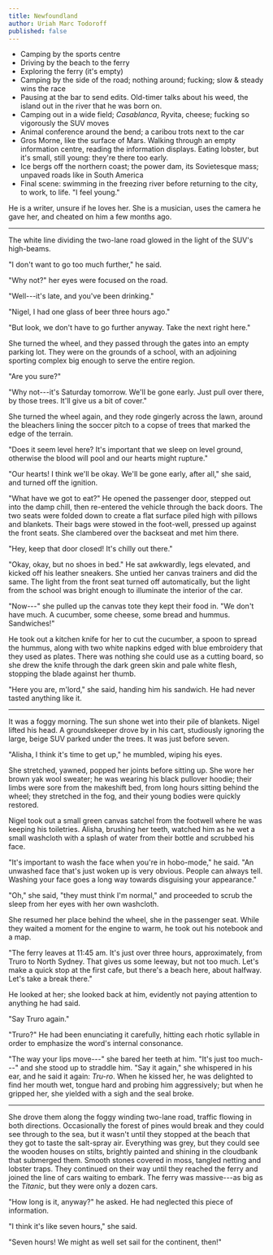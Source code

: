 ```yaml
---
title: Newfoundland
author: Uriah Marc Todoroff
published: false
---
```


* Camping by the sports centre
* Driving by the beach to the ferry
* Exploring the ferry (it's empty)
* Camping by the side of the road; nothing around; fucking; slow \& steady wins the race
* Pausing at the bar to send edits. Old-timer talks about his weed, the island out in the river that he was born on.
* Camping out in a wide field; *Casablanca*, Ryvita, cheese; fucking so vigorously the SUV moves
* Animal conference around the bend; a caribou trots next to the car
* Gros Morne, like the surface of Mars. Walking through an empty information centre, reading the information displays. Eating lobster, but it's small, still young: they're there too early.
* Ice bergs off the northern coast; the power dam, its Sovietesque mass; unpaved roads like in South America
* Final scene: swimming in the freezing river before returning to the city, to work, to life. "I feel young."

He is a writer, unsure if he loves her. She is a musician, uses the camera he gave her, and cheated on him a few months ago.

***

The white line dividing the two-lane road glowed in the light of the SUV's high-beams.

"I don't want to go too much further," he said.

"Why not?" her eyes were focused on the road.

"Well---it's late, and you've been drinking."

"Nigel, I had one glass of beer three hours ago."

"But look, we don't have to go further anyway. Take the next right here."

She turned the wheel, and they passed through the gates into an empty parking lot. They were on the grounds of a school, with an adjoining sporting complex big enough to serve the entire region.

"Are you sure?"

"Why not---it's Saturday tomorrow. We'll be gone early. Just pull over there, by those trees. It'll give us a bit of cover."

She turned the wheel again, and they rode gingerly across the lawn, around the bleachers lining the soccer pitch to a copse of trees that marked the edge of the terrain.

"Does it seem level here? It's important that we sleep on level ground, otherwise the blood will pool and our hearts might rupture."

"Our hearts! I think we'll be okay. We'll be gone early, after all," she said, and turned off the ignition.

"What have we got to eat?" He opened the passenger door, stepped out into the damp chill, then re-entered the vehicle through the back doors. The two seats were folded down to create a flat surface piled high with pillows and blankets. Their bags were stowed in the foot-well, pressed up against the front seats. She clambered over the backseat and met him there.

"Hey, keep that door closed! It's chilly out there."

"Okay, okay, but no shoes in bed." He sat awkwardly, legs elevated, and kicked off his leather sneakers. She untied her canvas trainers and did the same. The light from the front seat turned off automatically, but the light from the school was bright enough to illuminate the interior of the car.

"Now---" she pulled up the canvas tote they kept their food in. "We don't have much. A cucumber, some cheese, some bread and hummus. Sandwiches!"

He took out a kitchen knife for her to cut the cucumber, a spoon to spread the hummus, along with two white napkins edged with blue embroidery that they used as plates. There was nothing she could use as a cutting board, so she drew the knife through the dark green skin and pale white flesh, stopping the blade against her thumb.

"Here you are, m'lord," she said, handing him his sandwich. He had never tasted anything like it.

***

It was a foggy morning. The sun shone wet into their pile of blankets. Nigel lifted his head. A groundskeeper drove by in his cart, studiously ignoring the large, beige SUV parked under the trees. It was just before seven.

"Alisha, I think it's time to get up," he mumbled, wiping his eyes.

She stretched, yawned, popped her joints before sitting up. She wore her brown yak wool sweater; he was wearing his black pullover hoodie; their limbs were sore from the makeshift bed, from long hours sitting behind the wheel; they stretched in the fog, and their young bodies were quickly restored.

Nigel took out a small green canvas satchel from the footwell where he was keeping his toiletries. Alisha, brushing her teeth, watched him as he wet a small washcloth with a splash of water from their bottle and scrubbed his face.

"It's important to wash the face when you're in hobo-mode," he said. "An unwashed face that's just woken up is very obvious. People can always tell. Washing your face goes a long way towards disguising your appearance."

"Oh," she said, "they must think I'm normal," and proceeded to scrub the sleep from her eyes with her own washcloth.

She resumed her place behind the wheel, she in the passenger seat. While they waited a moment for the engine to warm, he took out his notebook and a map.

"The ferry leaves at 11:45 am. It's just over three hours, approximately, from Truro to North Sydney. That gives us some leeway, but not too much. Let's make a quick stop at the first cafe, but there's a beach here, about halfway. Let's take a break there."

He looked at her; she looked back at him, evidently not paying attention to anything he had said.

"Say Truro again."

"Truro?" He had been enunciating it carefully, hitting each rhotic syllable in order to emphasize the word's internal consonance.

"The way your lips move---" she bared her teeth at him. "It's just too much---" and she stood up to straddle him. "Say it again," she whispered in his ear, and he said it again: *Tru-ro*. When he kissed her, he was delighted to find her mouth wet, tongue hard and probing him aggressively; but when he gripped her, she yielded with a sigh and the seal broke.

***

She drove them along the foggy winding two-lane road, traffic flowing in both directions. Occasionally the forest of pines would break and they could see through to the sea, but it wasn't until they stopped at the beach that they got to taste the salt-spray air. Everything was grey, but they could see the wooden houses on stilts, brightly painted and shining in the cloudbank that submerged them. Smooth stones covered in moss, tangled netting and lobster traps. They continued on their way until they reached the ferry and joined the line of cars waiting to embark. The ferry was massive---as big as the *Titanic*, but they were only a dozen cars.

"How long is it, anyway?" he asked. He had neglected this piece of information.

"I think it's like seven hours," she said.

"Seven hours! We might as well set sail for the continent, then!"

